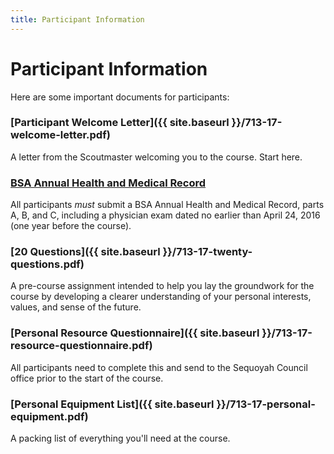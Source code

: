 ```yaml
---
title: Participant Information
---
```


# Participant Information

Here are some important documents for participants:

### [Participant Welcome Letter]({{ site.baseurl }}/713-17-welcome-letter.pdf)

A letter from the Scoutmaster welcoming you to the course. Start here.

### [BSA Annual Health and Medical Record](http://www.scouting.org/scoutsource/HealthandSafety/ahmr.aspx)

All participants _must_ submit a BSA Annual Health and Medical Record,
parts A, B, and C, including a physician exam dated no earlier than
April 24, 2016 (one year before the course).

### [20 Questions]({{ site.baseurl }}/713-17-twenty-questions.pdf)

A pre-course assignment intended to help you lay the groundwork for the
course by developing a clearer understanding of your personal interests,
values, and sense of the future.

### [Personal Resource Questionnaire]({{ site.baseurl }}/713-17-resource-questionnaire.pdf)

All participants need to complete this and send to the Sequoyah Council
office prior to the start of the course.

### [Personal Equipment List]({{ site.baseurl }}/713-17-personal-equipment.pdf)

A packing list of everything you'll need at the course.
